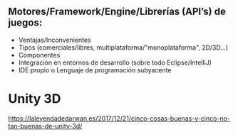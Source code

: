 ## Motores/Framework/Engine/Librerías (API’s) de juegos:
* Ventajas/Inconvenientes
* Tipos (comerciales/libres, multiplataforma/"monoplataforma", 2D/3D…)
* Componentes
* Integración en entornos de desarrollo (sobre todo Eclipse/IntelliJ)
* IDE propio o Lenguaje de programación subyacente

# Unity 3D
https://laleyendadedarwan.es/2017/12/21/cinco-cosas-buenas-y-cinco-no-tan-buenas-de-unity-3d/